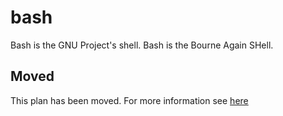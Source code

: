 # bash

Bash is the GNU Project's shell. Bash is the Bourne Again SHell.

## Moved

This plan has been moved. For more information see [here](https://github.com/habitat-sh/core-plans#additional-plans)
